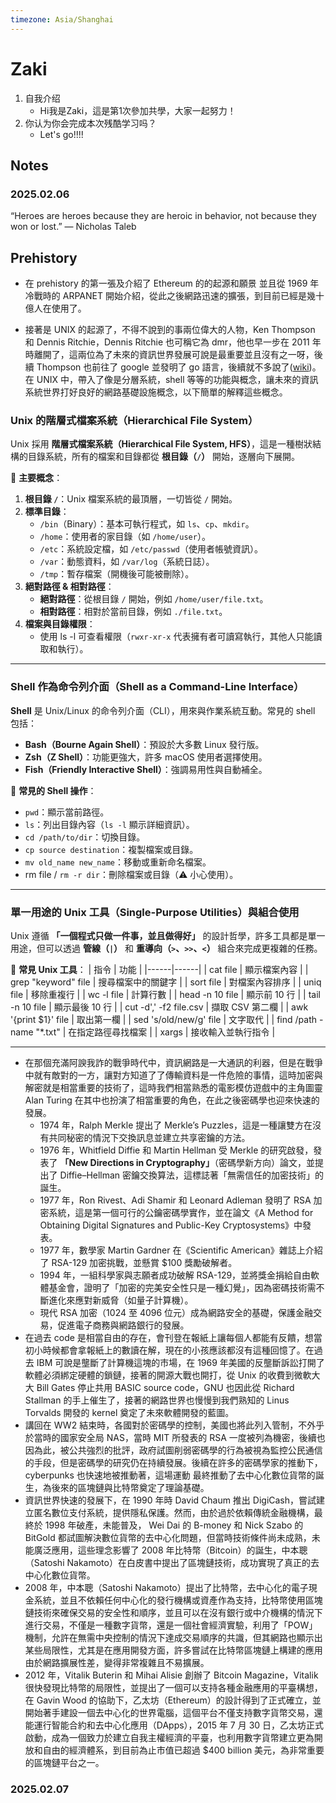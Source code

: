 ```yaml
---
timezone: Asia/Shanghai
---
```


# Zaki

1. 自我介绍
    - Hi我是Zaki，這是第1次參加共學，大家一起努力！
2. 你认为你会完成本次残酷学习吗？
    - Let's go!!!!

## Notes

<!-- Content_START -->

### 2025.02.06

“Heroes are heroes because they are heroic in behavior, not because they won or lost.”
— Nicholas Taleb

## Prehistory

- 在 prehistory 的第一張及介紹了 Ethereum 的的起源和願景 並且從 1969 年冷戰時的 ARPANET 開始介紹，從此之後網路迅速的擴張，到目前已經是幾十億人在使用了。

- 接著是 UNIX 的起源了，不得不說到的事兩位偉大的人物，Ken Thompson 和 Dennis Ritchie，Dennis Ritchie 也可稱它為 dmr，他也早一步在 2011 年時離開了，這兩位為了未來的資訊世界發展可說是最重要並且沒有之一呀，後續 Thompson 也前往了 google 並發明了 go 語言，後續就不多說了([wiki](https://zh.wikipedia.org/zh-tw/%E8%82%AF%C2%B7%E6%B1%A4%E6%99%AE%E9%80%8A))。在 UNIX 中，帶入了像是分層系統，shell 等等的功能與概念，讓未來的資訊系統世界打好良好的網路基礎設施概念，以下簡單的解釋這些概念。

### **Unix 的階層式檔案系統（Hierarchical File System）**

Unix 採用 **階層式檔案系統（Hierarchical File System, HFS）**，這是一種樹狀結構的目錄系統，所有的檔案和目錄都從 **根目錄（`/`）** 開始，逐層向下展開。

📂 **主要概念**：

1. **根目錄 `/`**：Unix 檔案系統的最頂層，一切皆從 `/` 開始。
2. **標準目錄**：
   - `/bin`（Binary）：基本可執行程式，如 `ls`、`cp`、`mkdir`。
   - `/home`：使用者的家目錄（如 `/home/user`）。
   - `/etc`：系統設定檔，如 `/etc/passwd`（使用者帳號資訊）。
   - `/var`：動態資料，如 `/var/log`（系統日誌）。
   - `/tmp`：暫存檔案（開機後可能被刪除）。
3. **絕對路徑 & 相對路徑**：
   - **絕對路徑**：從根目錄 `/` 開始，例如 `/home/user/file.txt`。
   - **相對路徑**：相對於當前目錄，例如 `./file.txt`。
4. **檔案與目錄權限**：
   - 使用 ls -l 可查看權限（`rwxr-xr-x` 代表擁有者可讀寫執行，其他人只能讀取和執行）。

---

### **Shell 作為命令列介面（Shell as a Command-Line Interface）**

**Shell** 是 Unix/Linux 的命令列介面（CLI），用來與作業系統互動。常見的 shell 包括：

- **Bash（Bourne Again Shell）**：預設於大多數 Linux 發行版。
- **Zsh（Z Shell）**：功能更強大，許多 macOS 使用者選擇使用。
- **Fish（Friendly Interactive Shell）**：強調易用性與自動補全。

📌 **常見的 Shell 操作**：

- `pwd`：顯示當前路徑。
- `ls`：列出目錄內容（`ls -l` 顯示詳細資訊）。
- `cd /path/to/dir`：切換目錄。
- `cp source destination`：複製檔案或目錄。
- `mv old_name new_name`：移動或重新命名檔案。
- rm file / `rm -r dir`：刪除檔案或目錄（⚠️ 小心使用）。

---

### **單一用途的 Unix 工具（Single-Purpose Utilities）與組合使用**

Unix 遵循 **「一個程式只做一件事，並且做得好」** 的設計哲學，許多工具都是單一用途，但可以透過 **管線（`|`）** 和 **重導向（`>`、`>>`、`<`）** 組合來完成更複雜的任務。

📌 **常見 Unix 工具**：
| 指令 | 功能 |
|------|------|
| cat file | 顯示檔案內容 |
| grep "keyword" file | 搜尋檔案中的關鍵字 |
| sort file | 對檔案內容排序 |
| uniq file | 移除重複行 |
| wc -l file | 計算行數 |
| head -n 10 file | 顯示前 10 行 |
| tail -n 10 file | 顯示最後 10 行 |
| cut -d',' -f2 file.csv | 擷取 CSV 第二欄 |
| awk '{print $1}' file | 取出第一欄 |
| sed 's/old/new/g' file | 文字取代 |
| find /path -name "*.txt" | 在指定路徑尋找檔案 |
| xargs | 接收輸入並執行指令 |

---

- 在那個充滿阿諛我詐的戰爭時代中，資訊網路是一大通訊的利器，但是在戰爭中就有敵對的一方，讓對方知道了了傳輸資料是一件危險的事情，這時加密與解密就是相當重要的技術了，這時我們相當熟悉的電影模仿遊戲中的主角圖靈 Alan Turing 在其中也扮演了相當重要的角色，在此之後密碼學也迎來快速的發展。
  - 1974 年，Ralph Merkle 提出了 Merkle’s Puzzles，這是一種讓雙方在沒有共同秘密的情況下交換訊息並建立共享密鑰的方法。
  - 1976 年，Whitfield Diffie 和 Martin Hellman 受 Merkle 的研究啟發，發表了 **「New Directions in Cryptography」**（密碼學新方向）論文，並提出了 Diffie–Hellman 密鑰交換算法，這標誌著「無需信任的加密技術」的誕生。
  - 1977 年，Ron Rivest、Adi Shamir 和 Leonard Adleman 發明了 RSA 加密系統，這是第一個可行的公鑰密碼學實作，並在論文《A Method for Obtaining Digital Signatures and Public-Key Cryptosystems》中發表。
  - 1977 年，數學家 Martin Gardner 在《Scientific American》雜誌上介紹了 RSA-129 加密挑戰，並懸賞 $100 獎勵破解者。
  - 1994 年，一組科學家與志願者成功破解 RSA-129，並將獎金捐給自由軟體基金會，證明了「加密的完美安全性只是一種幻覺」，因為密碼技術需不斷進化來應對新威脅（如量子計算機）。
  - 現代 RSA 加密（1024 至 4096 位元）成為網路安全的基礎，保護金融交易，促進電子商務與網路銀行的發展。
- 在過去 code 是相當自由的存在，會刊登在報紙上讓每個人都能有反饋，想當初小時候都會拿報紙上的數讀在解，現在的小孩應該都沒有這種回憶了。在過去 IBM 可說是壟斷了計算機這塊的市場，在 1969 年美國的反壟斷訴訟打開了軟體必須綁定硬體的鎖鏈，接著的開源大戰也開打，從 Unix 的收費到微軟大大 Bill Gates 停止共用 BASIC source code，GNU 也因此從 Richard Stallman 的手上催生了，接著的網路世界也慢慢到我們熟知的 Linus Torvalds 開發的 kernel 奠定了未來軟體開發的藍圖。
- 講回在 WW2 結束時，各國對於密碼學的控制，美國也將此列入管制，不外乎於當時的國家安全局 NAS，當時 MIT 所發表的 RSA 一度被列為機密，後續也因為此，被公共強烈的批評，政府試圖削弱密碼學的行為被視為監控公民通信的手段，但是密碼學的研究仍在持續發展。後續在許多的密碼學家的推動下，cyberpunks 也快速地被推動著，這場運動 最終推動了去中心化數位貨幣的誕生，為後來的區塊鏈與比特幣奠定了理論基礎。
- 資訊世界快速的發展下，在 1990 年時 David Chaum 推出 DigiCash，嘗試建立匿名數位支付系統，提供隱私保護。然而，由於過於依賴傳統金融機構，最終於 1998 年破產，未能普及， Wei Dai 的 B-money 和 Nick Szabo 的 BitGold 都試圖解決數位貨幣的去中心化問題，但當時技術條件尚未成熟，未能廣泛應用，這些理念影響了 2008 年比特幣（Bitcoin）的誕生，中本聰（Satoshi Nakamoto）在白皮書中提出了區塊鏈技術，成功實現了真正的去中心化數位貨幣。
- 2008 年，中本聰（Satoshi Nakamoto）提出了比特幣，去中心化的電子現金系統，並且不依賴任何中心化的發行機構或資產作為支持，比特幣使用區塊鏈技術來確保交易的安全性和順序，並且可以在沒有銀行或中介機構的情況下進行交易，不僅是一種數字貨幣，還是一個社會經濟實驗，利用了「POW」機制，允許在無需中央控制的情況下達成交易順序的共識，但其網路也顯示出某些局限性，尤其是在應用開發方面，許多嘗試在比特幣區塊鏈上構建的應用由於網路擴展性差，變得非常複雜且不易擴展。
- 2012 年，Vitalik Buterin 和 Mihai Alisie 創辦了 Bitcoin Magazine，Vitalik 很快發現比特幣的局限性，並提出了一個可以支持各種金融應用的平臺構想，在 Gavin Wood 的協助下，乙太坊（Ethereum）的設計得到了正式確立，並開始著手建設一個去中心化的世界電腦，這個平台不僅支持數字貨幣交易，還能運行智能合約和去中心化應用（DApps），2015 年 7 月 30 日，乙太坊正式啟動，成為一個致力於建立自我主權經濟的平臺，也利用數字貨幣建立更為開放和自由的經濟體系，到目前為止市值已超過 $400 billion 美元，為非常重要的區塊鏈平台之一。



### 2025.02.07

<!-- Content_END -->

